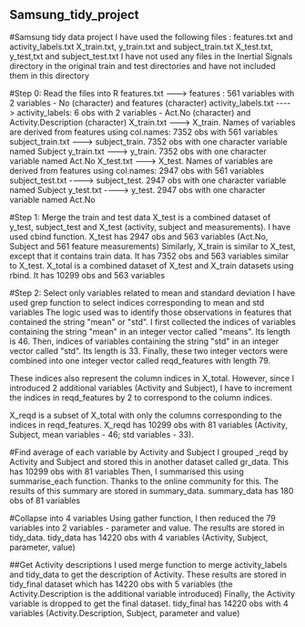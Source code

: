 ## Samsung_tidy_project
#Samsung tidy data project
I have used the following files :
features.txt and activity_labels.txt
X_train.txt, y_train.txt and subject_train.txt
X_test.txt, y_test,txt and subject_test.txt
I have not used any files in the Inertial Signals directory in the original train and test directories and have not included them in this directory

#Step 0: Read the files into R
features.txt ---> features : 561 variables with 2 variables - No (character) and features (character)
activity_labels.txt ----> activity_labels: 6 obs with 2 variables - Act.No (character) and Activity.Description (character)
X_train.txt ---> X_train. Names of variables are derived from features using col.names: 7352 obs with 561 variables
subject_train.txt ---> subject_train. 7352 obs with one character variable named Subject
y_train.txt ---> y_train. 7352 obs with one character variable named Act.No
X_test.txt ---> X_test. Names of variables are derived from features using col.names: 2947 obs with 561 variables
subject_test.txt ----> subject_test. 2947 obs with one character variable named Subject
y_test.txt ----> y_test. 2947 obs with one character variable named Act.No

#Step 1: Merge the train and test data
X_test is a combined dataset of y_test, subject_test and X_test (activity, subject and measurements). I have used cbind function. X_test has 2947 obs and 563 variables (Act.No, Subject and 561 feature measurements)
Similarly, X_train is similar to X_test, except that it contains train data. It has 7352 obs and 563 variables similar to X_test.
X_total is a combined dataset of X_test and X_train datasets using rbind. It has 10299 obs and 563 variables

#Step 2: Select only variables related to mean and standard deviation
I have used grep function to select indices corresponding to mean and std variables
The logic used was to identify those observations in features that contained the string "mean" or "std".
I first collected the indices of variables containing the string "mean" in an integer vector called "means". Its length is 46.
Then, indices of variables containing the string "std" in an integer vector called "std". Its length is 33.
Finally, these two integer vectors were combined into one integer vector called reqd_features with length 79.

These indices also represent the column indices in X_total. However, since I introduced 2 additional variables (Activity and Subject), I have to increment the indices in reqd_features by 2 to correspond to the column indices.

X_reqd is a subset of X_total with only the columns corresponding to the indices in reqd_features. X_reqd has 10299 obs with 81 variables (Activity, Subject, mean variables - 46; std variables - 33).

#Find average of each variable by Activity and Subject
I grouped _reqd by Activity and Subject and stored this in another dataset called gr_data. This has 10299 obs with 81 variables
Then, I summarised this using summarise_each function. Thanks to the online community for this. The results of this summary are stored in summary_data. summary_data has 180 obs of 81 variables

#Collapse into 4 variables
Using gather function, I then reduced the 79 variables into 2 variables - parameter and value. The results are stored in tidy_data. tidy_data has 14220 obs with 4 variables (Activity, Subject, parameter, value)

##Get Activity descriptions
I used merge function to merge activity_labels and tidy_data to get the description of Activity. These results are stored in tidy_final dataset which has 14220 obs with 5 variables (the Activity.Description is the additional variable introduced)
Finally, the Activity variable is dropped to get the final dataset.
tidy_final has 14220 obs with 4 variables (Activity.Description, Subject, parameter and value)



